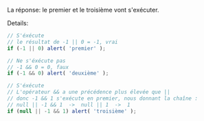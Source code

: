 La réponse: le premier et le troisième vont s'exécuter.

Details:

```js run
// S'éxécute
// le résultat de -1 || 0 = -1, vrai
if (-1 || 0) alert( 'premier' );

// Ne s'éxécute pas
// -1 && 0 = 0, faux
if (-1 && 0) alert( 'deuxième' );

// S'éxécute
// L'opérateur && a une précédence plus élevée que ||
// donc -1 && 1 s'exécute en premier, nous donnant la chaîne :
// null || -1 && 1  ->  null || 1  ->  1
if (null || -1 && 1) alert( 'troisième' );
```

